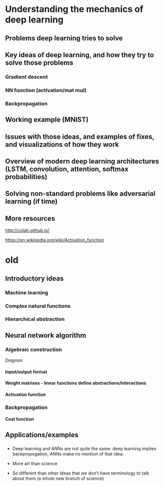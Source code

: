 # Understanding the mechanics of deep learning

## Problems deep learning tries to solve

## Key ideas of deep learning, and how they try to solve those problems

### Gradient descent

### NN function (activation/mat mul)

### Backpropagation

## Working example (MNIST)

## Issues with those ideas, and examples of fixes, and visualizations of how they work

## Overview of modern deep learning architectures (LSTM, convolution, attention, softmax probabilities)

## Solving non-standard problems like adversarial learning (if time)

## More resources

http://colah.github.io/

https://en.wikipedia.org/wiki/Activation_function







# old























## Introductory ideas

### Machine learning

### Complex natural functions

### Hierarchical abstraction

## Neural network algorithm

### Algebraic construction
*Diagram*

#### Input/output format
#### Weight matrixes - linear functions define abstractions/interactions
#### Activation function

### Backpropagation

#### Cost function

## Applications/examples

###




















* Deep learning and ANNs are not quite the same:  deep learning implies backpropogation, ANNs make no mention of that idea.

* More art than science
* So different than other ideas that we don't have terminology to talk about them (a whole new branch of science)
